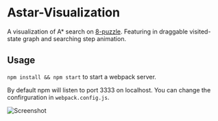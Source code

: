 # Astar-Visualization

A visualization of A* search on [8-puzzle](https://en.wikipedia.org/wiki/15_puzzle). Featuring in draggable visited-state graph and searching step animation.

## Usage
`npm install && npm start` to start a webpack server.

By default npm will listen to port 3333 on localhost. You can change the confirguration in `webpack.config.js`.

![Screenshot](/screenshot.git?raw=true)